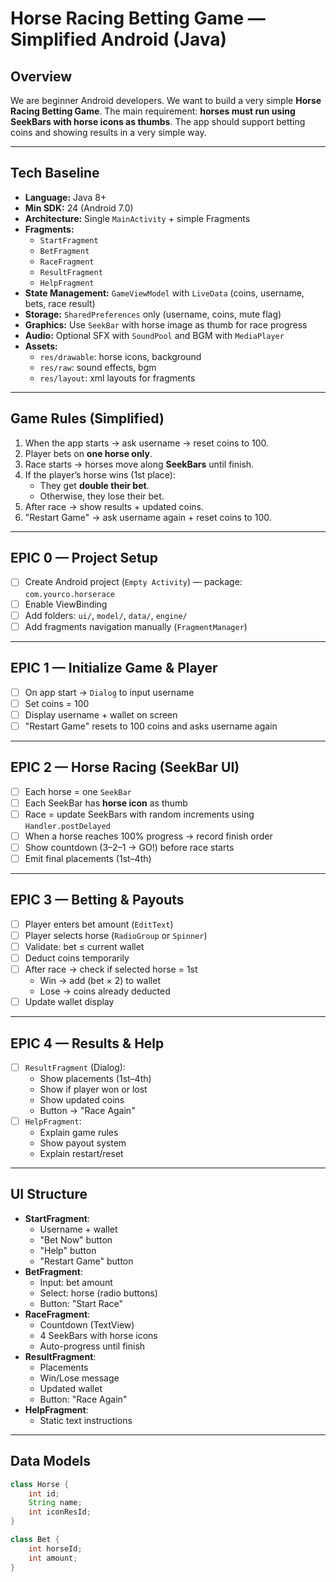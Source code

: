 # Horse Racing Betting Game — Simplified Android (Java)

## Overview
We are beginner Android developers. We want to build a very simple **Horse Racing Betting Game**.
The main requirement: **horses must run using SeekBars with horse icons as thumbs**.
The app should support betting coins and showing results in a very simple way.

---

## Tech Baseline
- **Language:** Java 8+
- **Min SDK:** 24 (Android 7.0)
- **Architecture:** Single `MainActivity` + simple Fragments
- **Fragments:**
  - `StartFragment`
  - `BetFragment`
  - `RaceFragment`
  - `ResultFragment`
  - `HelpFragment`
- **State Management:** `GameViewModel` with `LiveData` (coins, username, bets, race result)
- **Storage:** `SharedPreferences` only (username, coins, mute flag)
- **Graphics:** Use `SeekBar` with horse image as thumb for race progress
- **Audio:** Optional SFX with `SoundPool` and BGM with `MediaPlayer`
- **Assets:**
  - `res/drawable`: horse icons, background
  - `res/raw`: sound effects, bgm
  - `res/layout`: xml layouts for fragments

---

## Game Rules (Simplified)
1. When the app starts → ask username → reset coins to 100.
2. Player bets on **one horse only**.
3. Race starts → horses move along **SeekBars** until finish.
4. If the player’s horse wins (1st place):
   - They get **double their bet**.
   - Otherwise, they lose their bet.
5. After race → show results + updated coins.
6. "Restart Game" → ask username again + reset coins to 100.

---

## EPIC 0 — Project Setup
- [ ] Create Android project (`Empty Activity`) — package: `com.yourco.horserace`
- [ ] Enable ViewBinding
- [ ] Add folders: `ui/`, `model/`, `data/`, `engine/`
- [ ] Add fragments navigation manually (`FragmentManager`)

---

## EPIC 1 — Initialize Game & Player
- [ ] On app start → `Dialog` to input username
- [ ] Set coins = 100
- [ ] Display username + wallet on screen
- [ ] "Restart Game" resets to 100 coins and asks username again

---

## EPIC 2 — Horse Racing (SeekBar UI)
- [ ] Each horse = one `SeekBar`
- [ ] Each SeekBar has **horse icon** as thumb
- [ ] Race = update SeekBars with random increments using `Handler.postDelayed`
- [ ] When a horse reaches 100% progress → record finish order
- [ ] Show countdown (3–2–1 → GO!) before race starts
- [ ] Emit final placements (1st–4th)

---

## EPIC 3 — Betting & Payouts
- [ ] Player enters bet amount (`EditText`)
- [ ] Player selects horse (`RadioGroup` or `Spinner`)
- [ ] Validate: bet ≤ current wallet
- [ ] Deduct coins temporarily
- [ ] After race → check if selected horse = 1st
  - Win → add (bet × 2) to wallet
  - Lose → coins already deducted
- [ ] Update wallet display

---

## EPIC 4 — Results & Help
- [ ] `ResultFragment` (Dialog):
  - Show placements (1st–4th)
  - Show if player won or lost
  - Show updated coins
  - Button → "Race Again"
- [ ] `HelpFragment`:
  - Explain game rules
  - Show payout system
  - Explain restart/reset

---

## UI Structure
- **StartFragment**:
  - Username + wallet
  - "Bet Now" button
  - "Help" button
  - "Restart Game" button
- **BetFragment**:
  - Input: bet amount
  - Select: horse (radio buttons)
  - Button: "Start Race"
- **RaceFragment**:
  - Countdown (TextView)
  - 4 SeekBars with horse icons
  - Auto-progress until finish
- **ResultFragment**:
  - Placements
  - Win/Lose message
  - Updated wallet
  - Button: "Race Again"
- **HelpFragment**:
  - Static text instructions

---

## Data Models
```java
class Horse {
    int id;
    String name;
    int iconResId;
}

class Bet {
    int horseId;
    int amount;
}
